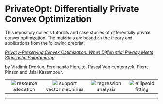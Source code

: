 # PrivateOpt: Differentially Private Convex Optimization

This repository collects tutorials and case studies of differentially private convex optimization. The materials are based on the theory and applications from the following preprint:

[*Privacy-Preserving Convex Optimization: When Differential Privacy Meets Stochastic Programming*]()

by Vladimir Dvorkin, Ferdinando Fioretto, Pascal Van Hentenryck, Pierre Pinson and Jalal Kazempour. 

<table align="center">
    <tr>
        <td align="center"><img src="https://user-images.githubusercontent.com/31773955/184557633-4285460b-2437-4159-a38c-4891b268e62a.gif">
        resource allocation
        </td>
        <td align="center"><img src="https://user-images.githubusercontent.com/31773955/184557705-11c922f0-59b8-4ad9-bb97-80e31e34f8ab.gif">
        support vector machines
        </td>
        <td align="center"><img src="https://user-images.githubusercontent.com/31773955/184562910-a5d42118-e2db-49f3-bc1f-b794787bb38e.gif">
        regression analysis
        </td>
        <td align="center"><img src="https://user-images.githubusercontent.com/31773955/184562925-7d3a90d3-d134-4678-9ff2-b17857875233.gif">
        ellipsoid fitting
        </td>
    </tr>
</table>

***

